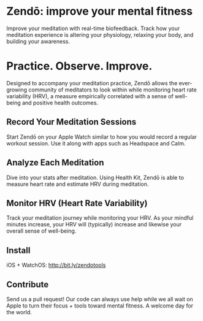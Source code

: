 
# Zendō: improve your mental fitness

Improve your meditation with real-time biofeedback. Track how your meditation experience is altering your physiology, relaxing your body, and building your awareness.

# Practice. Observe. Improve.

Designed to accompany your meditation practice, Zendō allows the ever-growing community of meditators to look within while monitoring heart rate variability (HRV), a measure empirically correlated with a sense of well-being and positive health outcomes.

## Record Your Meditation Sessions

Start Zendō on your Apple Watch similar to how you would record a regular workout session. Use it along with apps such as Headspace and Calm.

## Analyze Each Meditation

Dive into your stats after meditation. Using Health Kit, Zendō is able to measure heart rate and estimate HRV during meditation.

## Monitor HRV (Heart Rate Variability)

Track your meditation journey while monitoring your HRV. As your mindful minutes increase, your HRV will (typically) increase and likewise your overall sense of well-being.

## Install 

iOS + WatchOS: http://bit.ly/zendotools

## Contribute

Send us a pull request! Our code can always use help while we all wait on Apple to turn their focus + tools toward mental fitness. A welcome day for the world.
